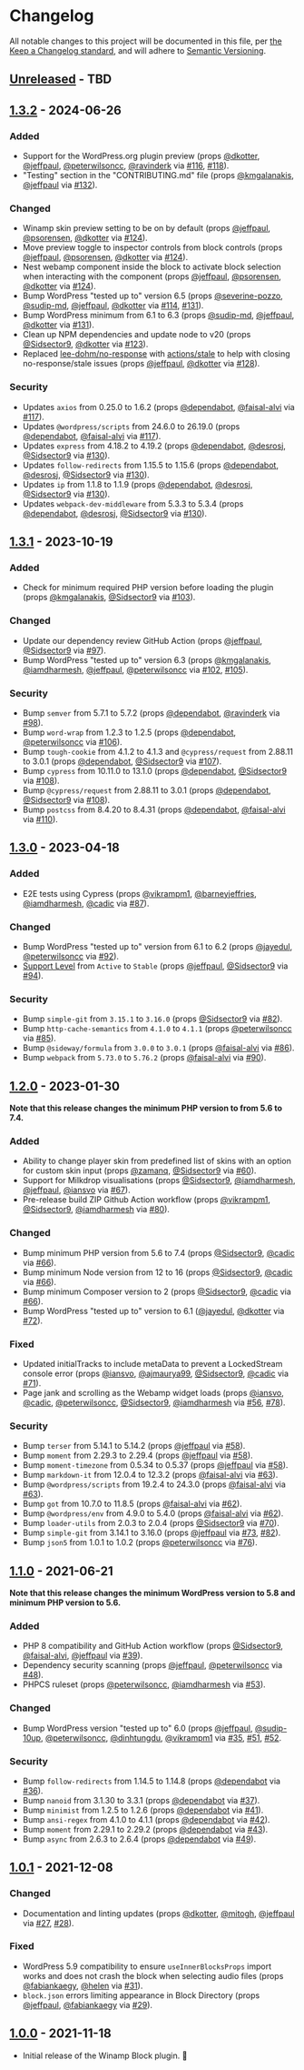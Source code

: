 # Changelog

All notable changes to this project will be documented in this file, per [the Keep a Changelog standard](http://keepachangelog.com/), and will adhere to [Semantic Versioning](https://semver.org/spec/v2.0.0.html).

## [Unreleased] - TBD

## [1.3.2] - 2024-06-26
### Added
- Support for the WordPress.org plugin preview (props [@dkotter](https://github.com/dkotter), [@jeffpaul](https://github.com/jeffpaul), [@peterwilsoncc](https://github.com/peterwilsoncc), [@ravinderk](https://github.com/ravinderk) via [#116](https://github.com/10up/retro-winamp-block/pull/116), [#118](https://github.com/10up/retro-winamp-block/pull/118)).
- "Testing" section in the "CONTRIBUTING.md" file (props [@kmgalanakis](https://github.com/kmgalanakis), [@jeffpaul](https://github.com/jeffpaul) via [#132](https://github.com/10up/retro-winamp-block/pull/132)).

### Changed
- Winamp skin preview setting to be on by default (props [@jeffpaul](https://github.com/jeffpaul), [@psorensen](https://github.com/psorensen), [@dkotter](https://github.com/dkotter) via [#124](https://github.com/10up/retro-winamp-block/pull/124)).
- Move preview toggle to inspector controls from block controls (props [@jeffpaul](https://github.com/jeffpaul), [@psorensen](https://github.com/psorensen), [@dkotter](https://github.com/dkotter) via [#124](https://github.com/10up/retro-winamp-block/pull/124)).
- Nest webamp component inside the block to activate block selection when interacting with the component (props [@jeffpaul](https://github.com/jeffpaul), [@psorensen](https://github.com/psorensen), [@dkotter](https://github.com/dkotter) via [#124](https://github.com/10up/retro-winamp-block/pull/124)).
- Bump WordPress "tested up to" version 6.5 (props [@severine-pozzo](https://github.com/severine-pozzo), [@sudip-md](https://github.com/sudip-md), [@jeffpaul](https://github.com/jeffpaul), [@dkotter](https://github.com/dkotter) via [#114](https://github.com/10up/retro-winamp-block/pull/114), [#131](https://github.com/10up/retro-winamp-block/pull/131)).
- Bump WordPress minimum from 6.1 to 6.3 (props [@sudip-md](https://github.com/sudip-md), [@jeffpaul](https://github.com/jeffpaul), [@dkotter](https://github.com/dkotter) via [#131](https://github.com/10up/retro-winamp-block/pull/131)).
- Clean up NPM dependencies and update node to v20 (props [@Sidsector9](https://github.com/Sidsector9), [@dkotter](https://github.com/dkotter) via [#123](https://github.com/10up/retro-winamp-block/pull/123)).
- Replaced [lee-dohm/no-response](https://github.com/lee-dohm/no-response) with [actions/stale](https://github.com/actions/stale) to help with closing no-response/stale issues (props [@jeffpaul](https://github.com/jeffpaul), [@dkotter](https://github.com/dkotter) via [#128](https://github.com/10up/retro-winamp-block/pull/128)).

### Security
- Updates `axios` from 0.25.0 to 1.6.2 (props [@dependabot](https://github.com/apps/dependabot), [@faisal-alvi](https://github.com/faisal-alvi) via [#117](https://github.com/10up/retro-winamp-block/pull/117)).
- Updates `@wordpress/scripts` from 24.6.0 to 26.19.0 (props [@dependabot](https://github.com/apps/dependabot), [@faisal-alvi](https://github.com/faisal-alvi) via [#117](https://github.com/10up/retro-winamp-block/pull/117)).
- Updates `express` from 4.18.2 to 4.19.2 (props [@dependabot](https://github.com/apps/dependabot), [@desrosj](https://github.com/desrosj), [@Sidsector9](https://github.com/Sidsector9) via [#130](https://github.com/10up/retro-winamp-block/pull/130)).
- Updates `follow-redirects` from 1.15.5 to 1.15.6 (props [@dependabot](https://github.com/apps/dependabot), [@desrosj](https://github.com/desrosj), [@Sidsector9](https://github.com/Sidsector9) via [#130](https://github.com/10up/retro-winamp-block/pull/130)).
- Updates `ip` from 1.1.8 to 1.1.9 (props [@dependabot](https://github.com/apps/dependabot), [@desrosj](https://github.com/desrosj), [@Sidsector9](https://github.com/Sidsector9) via [#130](https://github.com/10up/retro-winamp-block/pull/130)).
- Updates `webpack-dev-middleware` from 5.3.3 to 5.3.4 (props [@dependabot](https://github.com/apps/dependabot), [@desrosj](https://github.com/desrosj), [@Sidsector9](https://github.com/Sidsector9) via [#130](https://github.com/10up/retro-winamp-block/pull/130)).

## [1.3.1] - 2023-10-19
### Added
- Check for minimum required PHP version before loading the plugin (props [@kmgalanakis](https://github.com/kmgalanakis), [@Sidsector9](https://github.com/Sidsector9) via [#103](https://github.com/10up/retro-winamp-block/pull/103)).

### Changed
- Update our dependency review GitHub Action (props [@jeffpaul](https://github.com/jeffpaul), [@Sidsector9](https://github.com/Sidsector9) via [#97](https://github.com/10up/retro-winamp-block/pull/97)).
- Bump WordPress "tested up to" version 6.3 (props [@kmgalanakis](https://github.com/kmgalanakis), [@iamdharmesh](https://github.com/iamdharmesh), [@jeffpaul](https://github.com/jeffpaul), [@peterwilsoncc](https://github.com/peterwilsoncc) via [#102](https://github.com/10up/retro-winamp-block/pull/102), [#105](https://github.com/10up/retro-winamp-block/pull/105)).

### Security
- Bump `semver` from 5.7.1 to 5.7.2 (props [@dependabot](https://github.com/apps/dependabot), [@ravinderk](https://github.com/ravinderk) via [#98](https://github.com/10up/retro-winamp-block/pull/98)).
- Bump `word-wrap` from 1.2.3 to 1.2.5 (props [@dependabot](https://github.com/apps/dependabot), [@peterwilsoncc](https://github.com/peterwilsoncc) via [#106](https://github.com/10up/retro-winamp-block/pull/106)).
- Bump `tough-cookie` from 4.1.2 to 4.1.3 and `@cypress/request` from 2.88.11 to 3.0.1 (props [@dependabot](https://github.com/apps/dependabot), [@Sidsector9](https://github.com/Sidsector9) via [#107](https://github.com/10up/retro-winamp-block/pull/107)).
- Bump `cypress` from 10.11.0 to 13.1.0 (props [@dependabot](https://github.com/apps/dependabot), [@Sidsector9](https://github.com/Sidsector9) via [#108](https://github.com/10up/retro-winamp-block/pull/108)).
- Bump `@cypress/request` from 2.88.11 to 3.0.1 (props [@dependabot](https://github.com/apps/dependabot), [@Sidsector9](https://github.com/Sidsector9) via [#108](https://github.com/10up/retro-winamp-block/pull/108)).
- Bump `postcss` from 8.4.20 to 8.4.31 (props [@dependabot](https://github.com/apps/dependabot), [@faisal-alvi](https://github.com/faisal-alvi) via [#110](https://github.com/10up/retro-winamp-block/pull/110)).

## [1.3.0] - 2023-04-18
### Added
- E2E tests using Cypress (props [@vikrampm1](https://github.com/vikrampm1), [@barneyjeffries](https://github.com/barneyjeffries), [@iamdharmesh](https://github.com/iamdharmesh), [@cadic](https://github.com/cadic) via [#87](https://github.com/10up/retro-winamp-block/pull/87)).

### Changed
- Bump WordPress "tested up to" version from 6.1 to 6.2 (props [@jayedul](https://github.com/jayedul), [@peterwilsoncc](https://github.com/peterwilsoncc) via [#92](https://github.com/10up/retro-winamp-block/pull/92)).
- [Support Level](https://github.com/10up/retro-winamp-block#support-level) from `Active` to `Stable` (props [@jeffpaul](https://github.com/jeffpaul), [@Sidsector9](https://github.com/Sidsector9) via [#94](https://github.com/10up/retro-winamp-block/pull/94)).

### Security
- Bump `simple-git` from `3.15.1` to `3.16.0` (props [@Sidsector9](https://github.com/Sidsector9) via [#82](https://github.com/10up/retro-winamp-block/pull/82)).
- Bump `http-cache-semantics` from `4.1.0` to `4.1.1` (props [@peterwilsoncc](https://github.com/peterwilsoncc) via [#85](https://github.com/10up/retro-winamp-block/pull/85)).
- Bump `@sideway/formula` from `3.0.0` to `3.0.1` (props [@faisal-alvi](https://github.com/faisal-alvi) via [#86](https://github.com/10up/retro-winamp-block/pull/86)).
- Bump `webpack` from `5.73.0` to `5.76.2` (props [@faisal-alvi](https://github.com/faisal-alvi) via [#90](https://github.com/10up/retro-winamp-block/pull/90)).

## [1.2.0] - 2023-01-30
**Note that this release changes the minimum PHP version to from 5.6 to 7.4.**

### Added
- Ability to change player skin from predefined list of skins with an option for custom skin input (props [@zamanq](https://github.com/zamanq), [@Sidsector9](https://github.com/Sidsector9) via [#60](https://github.com/10up/retro-winamp-block/pull/60)).
- Support for Milkdrop visualisations (props [@Sidsector9](https://github.com/Sidsector9), [@iamdharmesh](https://github.com/iamdharmesh), [@jeffpaul](https://github.com/jeffpaul), [@iansvo](https://github.com/iansvo) via [#67](https://github.com/10up/retro-winamp-block/pull/67)).
- Pre-release build ZIP Github Action workflow (props [@vikrampm1](https://github.com/vikrampm1), [@Sidsector9](https://github.com/Sidsector9), [@iamdharmesh](https://github.com/iamdharmesh) via [#80](https://github.com/10up/retro-winamp-block/pull/80)).

### Changed
- Bump minimum PHP version from 5.6 to 7.4 (props [@Sidsector9](https://github.com/Sidsector9), [@cadic](https://github.com/cadic) via [#66](https://github.com/10up/retro-winamp-block/pull/66)).
- Bump minimum Node version from 12 to 16 (props [@Sidsector9](https://github.com/Sidsector9), [@cadic](https://github.com/cadic) via [#66](https://github.com/10up/retro-winamp-block/pull/66)).
- Bump minimum Composer version to 2 (props [@Sidsector9](https://github.com/Sidsector9), [@cadic](https://github.com/cadic) via [#66](https://github.com/10up/retro-winamp-block/pull/66)).
- Bump WordPress "tested up to" version to 6.1 ([@jayedul](https://github.com/jayedul), [@dkotter](https://github.com/dkotter) via [#72](https://github.com/10up/retro-winamp-block/pull/72)).

### Fixed
- Updated initialTracks to include metaData to prevent a LockedStream console error (props [@iansvo](https://github.com/iansvo), [@ajmaurya99](https://github.com/ajmaurya99), [@Sidsector9](https://github.com/Sidsector9), [@cadic](https://github.com/cadic) via [#71](https://github.com/10up/retro-winamp-block/pull/71)).
- Page jank and scrolling as the Webamp widget loads (props [@iansvo](https://github.com/iansvo), [@cadic](https://github.com/cadic), [@peterwilsoncc](https://github.com/peterwilsoncc), [@Sidsector9](https://github.com/Sidsector9), [@iamdharmesh](https://github.com/iamdharmesh) via [#56](https://github.com/10up/retro-winamp-block/pull/56), [#78](https://github.com/10up/retro-winamp-block/pull/78)).

### Security
- Bump `terser` from 5.14.1 to 5.14.2 (props [@jeffpaul](https://github.com/jeffpaul) via [#58](https://github.com/10up/retro-winamp-block/pull/58)).
- Bump `moment` from 2.29.3 to 2.29.4 (props [@jeffpaul](https://github.com/jeffpaul) via [#58](https://github.com/10up/retro-winamp-block/pull/59)).
- Bump `moment-timezone` from 0.5.34 to 0.5.37 (props [@jeffpaul](https://github.com/jeffpaul) via [#58](https://github.com/10up/retro-winamp-block/pull/61)).
- Bump `markdown-it` from 12.0.4 to 12.3.2 (props [@faisal-alvi](https://github.com/faisal-alvi) via [#63](https://github.com/10up/retro-winamp-block/pull/63)).
- Bump `@wordpress/scripts` from 19.2.4 to 24.3.0 (props [@faisal-alvi](https://github.com/faisal-alvi) via [#63](https://github.com/10up/retro-winamp-block/pull/63)).
- Bump `got` from 10.7.0 to 11.8.5 (props [@faisal-alvi](https://github.com/faisal-alvi) via [#62](https://github.com/10up/retro-winamp-block/pull/62)).
- Bump `@wordpress/env` from 4.9.0 to 5.4.0 (props [@faisal-alvi](https://github.com/faisal-alvi) via [#62](https://github.com/10up/retro-winamp-block/pull/62)).
- Bump `loader-utils` from 2.0.3 to 2.0.4 (props [@Sidsector9](https://github.com/Sidsector9) via [#70](https://github.com/10up/retro-winamp-block/pull/70)).
- Bump `simple-git` from 3.14.1 to 3.16.0 (props [@jeffpaul](https://github.com/jeffpaul) via [#73](https://github.com/10up/retro-winamp-block/pull/73), [#82](https://github.com/10up/retro-winamp-block/pull/82)).
- Bump `json5` from 1.0.1 to 1.0.2 (props [@peterwilsoncc](https://github.com/peterwilsoncc) via [#76](https://github.com/10up/retro-winamp-block/pull/76)).

## [1.1.0] - 2021-06-21
**Note that this release changes the minimum WordPress version to 5.8 and minimum PHP version to 5.6.**

### Added
- PHP 8 compatibility and GitHub Action workflow (props [@Sidsector9](https://github.com/Sidsector9), [@faisal-alvi](https://github.com/faisal-alvi), [@jeffpaul](https://github.com/jeffpaul) via [#39](https://github.com/10up/retro-winamp-block/pull/39)).
- Dependency security scanning (props [@jeffpaul](https://github.com/jeffpaul), [@peterwilsoncc](https://github.com/peterwilsoncc) via [#48](https://github.com/10up/retro-winamp-block/pull/48)).
- PHPCS ruleset (props [@peterwilsoncc](https://github.com/peterwilsoncc), [@iamdharmesh](https://github.com/iamdharmesh) via [#53](https://github.com/10up/retro-winamp-block/pull/53)).

### Changed
- Bump WordPress version "tested up to" 6.0 (props [@jeffpaul](https://github.com/jeffpaul), [@sudip-10up](https://github.com/sudip-10up), [@peterwilsoncc](https://github.com/peterwilsoncc), [@dinhtungdu](https://github.com/dinhtungdu), [@vikrampm1](https://github.com/vikrampm1) via [#35](https://github.com/10up/retro-winamp-block/pull/35), [#51](https://github.com/10up/retro-winamp-block/pull/51), [#52](https://github.com/10up/retro-winamp-block/pull/52).

### Security
- Bump `follow-redirects` from 1.14.5 to 1.14.8 (props [@dependabot](https://github.com/apps/dependabot) via [#36](https://github.com/10up/retro-winamp-block/pull/36)).
- Bump `nanoid` from 3.1.30 to 3.3.1 (props [@dependabot](https://github.com/apps/dependabot) via [#37](https://github.com/10up/retro-winamp-block/pull/37)).
- Bump `minimist` from 1.2.5 to 1.2.6 (props [@dependabot](https://github.com/apps/dependabot) via [#41](https://github.com/10up/retro-winamp-block/pull/41)).
- Bump `ansi-regex` from 4.1.0 to 4.1.1 (props [@dependabot](https://github.com/apps/dependabot) via [#42](https://github.com/10up/retro-winamp-block/pull/42)).
- Bump `moment` from 2.29.1 to 2.29.2 (props [@dependabot](https://github.com/apps/dependabot) via [#43](https://github.com/10up/retro-winamp-block/pull/43)).
- Bump `async` from 2.6.3 to 2.6.4 (props [@dependabot](https://github.com/apps/dependabot) via [#49](https://github.com/10up/retro-winamp-block/pull/49)).

## [1.0.1] - 2021-12-08
### Changed
- Documentation and linting updates (props [@dkotter](https://github.com/dkotter), [@mitogh](https://github.com/mitogh), [@jeffpaul](https://github.com/jeffpaul) via [#27](https://github.com/10up/retro-winamp-block/pull/27), [#28](https://github.com/10up/retro-winamp-block/pull/28)).

### Fixed
- WordPress 5.9 compatibility to ensure `useInnerBlocksProps` import works and does not crash the block when selecting audio files (props [@fabiankaegy](https://github.com/fabiankaegy), [@helen](https://github.com/helen) via [#31](https://github.com/10up/retro-winamp-block/pull/31)).
- `block.json` errors limiting appearance in Block Directory (props [@jeffpaul](https://github.com/jeffpaul), [@fabiankaegy](https://github.com/fabiankaegy) via [#29](https://github.com/10up/retro-winamp-block/pull/29)).

## [1.0.0] - 2021-11-18
- Initial release of the Winamp Block plugin. 🎉

[Unreleased]: https://github.com/10up/retro-winamp-block/compare/trunk...develop
[1.3.2]: https://github.com/10up/retro-winamp-block/compare/1.3.1...1.3.2
[1.3.1]: https://github.com/10up/retro-winamp-block/compare/1.3.0...1.3.1
[1.3.0]: https://github.com/10up/retro-winamp-block/compare/1.2.0...1.3.0
[1.2.0]: https://github.com/10up/retro-winamp-block/compare/1.1.0...1.2.0
[1.1.0]: https://github.com/10up/retro-winamp-block/compare/1.0.1...1.1.0
[1.0.1]: https://github.com/10up/retro-winamp-block/compare/1.0.0...1.0.1
[1.0.0]: https://github.com/10up/retro-winamp-block/tree/1.0.0
